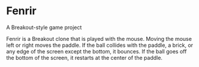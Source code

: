 # Fenrir
A Breakout-style game project

Fenrir is a Breakout clone that is played with the mouse. Moving the mouse left or right moves the paddle. If the ball collides with the paddle, a brick, or any edge of the screen except the bottom, it bounces. If the ball goes off the bottom of the screen, it restarts at the center of the paddle.
